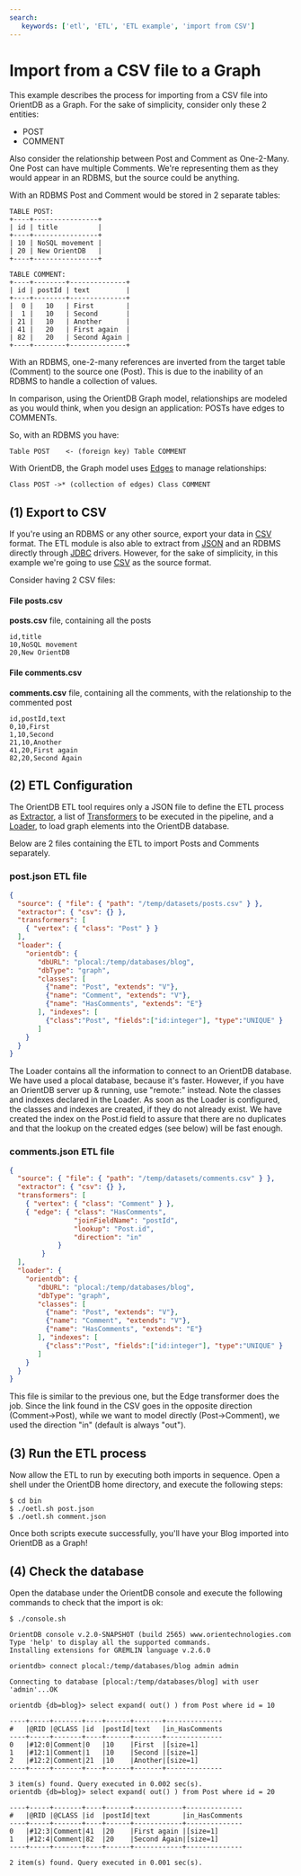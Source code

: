 ```yaml
---
search:
   keywords: ['etl', 'ETL', 'ETL example', 'import from CSV']
---
```


<!-- proofread 2015-12-11 SAM -->
# Import from a CSV file to a Graph

This example describes the process for importing from a CSV file into OrientDB as a Graph. For the sake of simplicity, consider only these 2 entities:
- POST
- COMMENT

Also consider the relationship between Post and Comment as One-2-Many. One Post can have multiple Comments. We're representing them as they would appear in an RDBMS, but the source could be anything.

With an RDBMS Post and Comment would be stored in 2 separate tables:

```
TABLE POST:
+----+----------------+
| id | title          |
+----+----------------+
| 10 | NoSQL movement |
| 20 | New OrientDB   |
+----+----------------+

TABLE COMMENT:
+----+--------+--------------+
| id | postId | text         |
+----+--------+--------------+
|  0 |   10   | First        |
|  1 |   10   | Second       |
| 21 |   10   | Another      |
| 41 |   20   | First again  |
| 82 |   20   | Second Again |
+----+--------+--------------+
```

With an RDBMS, one-2-many references are inverted from the target table (Comment) to the source one (Post). This is due to the inability of an RDBMS to handle a collection of values.

In comparison, using the OrientDB Graph model, relationships are modeled as you would think, when you design an application: POSTs have edges to COMMENTs.

So, with an RDBMS you have:
```
Table POST    <- (foreign key) Table COMMENT
```
With OrientDB, the Graph model uses [Edges](../Tutorial-Working-with-graphs.md) to manage relationships:
```
Class POST ->* (collection of edges) Class COMMENT
```
## (1) Export to CSV
If you're using an RDBMS or any other source, export your data in [CSV](../Transformer.md#csv-transformer) format. The ETL module is also able to extract from [JSON](Extractor.md#json-extractor) and an RDBMS directly through [JDBC](Extractor.md#jdbc-extractor) drivers. However, for the sake of simplicity, in this example we're going to use [CSV](../Transformer.md#csv-transformer) as the source format.

Consider having 2 CSV files:
#### File posts.csv
**posts.csv** file, containing all the posts

```
id,title
10,NoSQL movement
20,New OrientDB
```

#### File comments.csv
**comments.csv** file, containing all the comments, with the relationship to the commented post
```
id,postId,text
0,10,First
1,10,Second
21,10,Another
41,20,First again
82,20,Second Again
```

## (2) ETL Configuration
The OrientDB ETL tool requires only a JSON file to define the ETL process as [Extractor](Extractor.md), a list of [Transformers](../Transformer.md) to be executed in the pipeline, and a [Loader](Loader.md), to load graph elements into the OrientDB database.

Below are 2 files containing the ETL to import Posts and Comments separately.

### post.json ETL file
```json
{
  "source": { "file": { "path": "/temp/datasets/posts.csv" } },
  "extractor": { "csv": {} },
  "transformers": [
    { "vertex": { "class": "Post" } }
  ],
  "loader": {
    "orientdb": {
       "dbURL": "plocal:/temp/databases/blog",
       "dbType": "graph",
       "classes": [
         {"name": "Post", "extends": "V"},
         {"name": "Comment", "extends": "V"},
         {"name": "HasComments", "extends": "E"}
       ], "indexes": [
         {"class":"Post", "fields":["id:integer"], "type":"UNIQUE" }
       ]
    }
  }
}
```

The Loader contains all the information to connect to an OrientDB database. We have used a plocal database, because it's faster. However, if you have an OrientDB server up & running, use "remote:" instead. Note the classes and indexes declared in the Loader. As soon as the Loader is configured, the classes and indexes are created, if they do not already exist. We have created the index on the Post.id field to assure that there are no duplicates and that the lookup on the created edges (see below) will be fast enough.

### comments.json ETL file
```json
{
  "source": { "file": { "path": "/temp/datasets/comments.csv" } },
  "extractor": { "csv": {} },
  "transformers": [
    { "vertex": { "class": "Comment" } },
    { "edge": { "class": "HasComments",
                "joinFieldName": "postId",
                "lookup": "Post.id",
                "direction": "in"
            }
        }
  ],
  "loader": {
    "orientdb": {
       "dbURL": "plocal:/temp/databases/blog",
       "dbType": "graph",
       "classes": [
         {"name": "Post", "extends": "V"},
         {"name": "Comment", "extends": "V"},
         {"name": "HasComments", "extends": "E"}
       ], "indexes": [
         {"class":"Post", "fields":["id:integer"], "type":"UNIQUE" }
       ]
    }
  }
}
```

This file is similar to the previous one, but the Edge transformer does the job. Since the link found in the CSV goes in the opposite direction (Comment->Post), while we want to model directly (Post->Comment), we used the direction "in" (default is always "out").

## (3) Run the ETL process
Now allow the ETL to run by executing both imports in sequence. Open a shell under the OrientDB home directory, and execute the following steps:

```
$ cd bin
$ ./oetl.sh post.json
$ ./oetl.sh comment.json
```

Once both scripts execute successfully, you'll have your Blog imported into OrientDB as a Graph!

## (4) Check the database
Open the database under the OrientDB console and execute the following commands to check that the import is ok:
```
$ ./console.sh

OrientDB console v.2.0-SNAPSHOT (build 2565) www.orientechnologies.com
Type 'help' to display all the supported commands.
Installing extensions for GREMLIN language v.2.6.0

orientdb> connect plocal:/temp/databases/blog admin admin

Connecting to database [plocal:/temp/databases/blog] with user 'admin'...OK

orientdb {db=blog}> select expand( out() ) from Post where id = 10

----+-----+-------+----+------+-------+--------------
#   |@RID |@CLASS |id  |postId|text   |in_HasComments
----+-----+-------+----+------+-------+--------------
0   |#12:0|Comment|0   |10    |First  |[size=1]
1   |#12:1|Comment|1   |10    |Second |[size=1]
2   |#12:2|Comment|21  |10    |Another|[size=1]
----+-----+-------+----+------+-------+--------------

3 item(s) found. Query executed in 0.002 sec(s).
orientdb {db=blog}> select expand( out() ) from Post where id = 20

----+-----+-------+----+------+------------+--------------
#   |@RID |@CLASS |id  |postId|text        |in_HasComments
----+-----+-------+----+------+------------+--------------
0   |#12:3|Comment|41  |20    |First again |[size=1]
1   |#12:4|Comment|82  |20    |Second Again|[size=1]
----+-----+-------+----+------+------------+--------------

2 item(s) found. Query executed in 0.001 sec(s).
```
